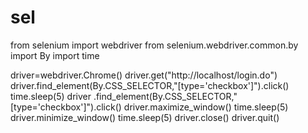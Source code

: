 # sel
from selenium import webdriver
from selenium.webdriver.common.by import By
import time

driver=webdriver.Chrome()
driver.get("http://localhost/login.do")
driver.find_element(By.CSS_SELECTOR,"[type='checkbox']").click()
time.sleep(5)
driver
.find_element(By.CSS_SELECTOR,"[type='checkbox']").click()
driver.maximize_window()
time.sleep(5)
driver.minimize_window()
time.sleep(5)
driver.close()
driver.quit()
